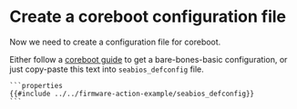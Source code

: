 # Create a coreboot configuration file

Now we need to create a configuration file for coreboot.

Either follow a [coreboot guide](https://doc.coreboot.org/tutorial/part1.html#step-5-configure-the-build) to get a bare-bones-basic configuration, or just copy-paste this text into `seabios_defconfig` file.

~~~admonish example title="seabios_defconfig"
```properties
{{#include ../../firmware-action-example/seabios_defconfig}}
```
~~~

